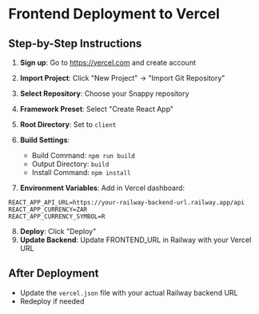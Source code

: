 # Frontend Deployment to Vercel

## Step-by-Step Instructions

1. **Sign up**: Go to https://vercel.com and create account
2. **Import Project**: Click "New Project" → "Import Git Repository"
3. **Select Repository**: Choose your Snappy repository
4. **Framework Preset**: Select "Create React App"
5. **Root Directory**: Set to `client`
6. **Build Settings**: 
   - Build Command: `npm run build`
   - Output Directory: `build`
   - Install Command: `npm install`

7. **Environment Variables**: Add in Vercel dashboard:
```
REACT_APP_API_URL=https://your-railway-backend-url.railway.app/api
REACT_APP_CURRENCY=ZAR
REACT_APP_CURRENCY_SYMBOL=R
```

8. **Deploy**: Click "Deploy"
9. **Update Backend**: Update FRONTEND_URL in Railway with your Vercel URL

## After Deployment
- Update the `vercel.json` file with your actual Railway backend URL
- Redeploy if needed
